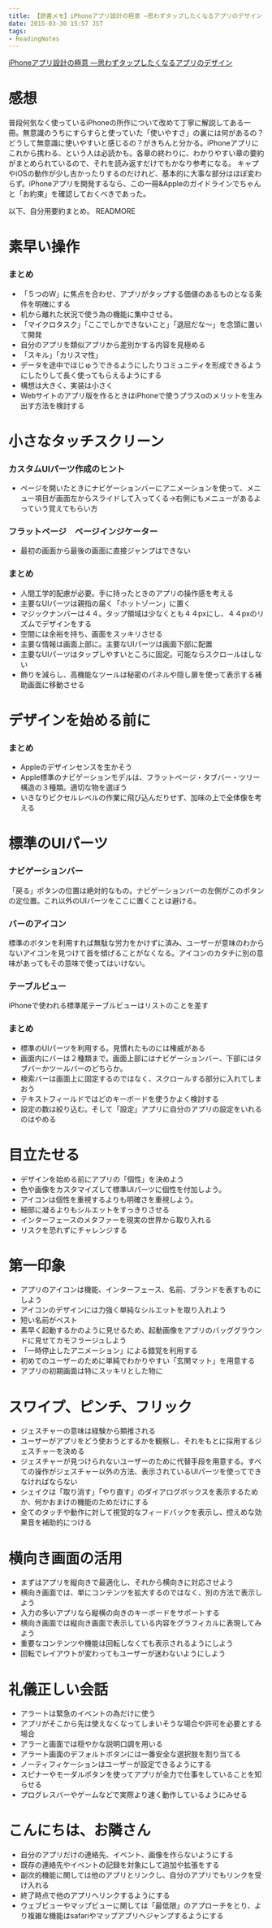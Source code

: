 ```yaml
---
title: 【読書メモ】iPhoneアプリ設計の極意 ―思わずタップしたくなるアプリのデザイン
date: 2015-03-30 15:57 JST
tags:
- ReadingNotes
---
```

[iPhoneアプリ設計の極意 ―思わずタップしたくなるアプリのデザイン](http://www.amazon.co.jp/iPhone%E3%82%A2%E3%83%97%E3%83%AA%E8%A8%AD%E8%A8%88%E3%81%AE%E6%A5%B5%E6%84%8F-%E2%80%95%E6%80%9D%E3%82%8F%E3%81%9A%E3%82%BF%E3%83%83%E3%83%97%E3%81%97%E3%81%9F%E3%81%8F%E3%81%AA%E3%82%8B%E3%82%A2%E3%83%97%E3%83%AA%E3%81%AE%E3%83%87%E3%82%B6%E3%82%A4%E3%83%B3-Josh-Clark/dp/4873115027)

# 感想
普段何気なく使っているiPhoneの所作について改めて丁寧に解説してある一冊。無意識のうちにすらすらと使っていた「使いやすさ」の裏には何があるの？どうして無意識に使いやすいと感じるの？がきちんと分かる。iPhoneアプリにこれから携わる、という人は必読かも。各章の終わりに、わかりやすい章の要約がまとめられているので、それを読み返すだけでもかなり参考になる。
キャプやiOSの動作が少し古かったりするのだけれど、基本的に大事な部分はほぼ変わらず。iPhoneアプリを開発するなら、この一冊&Appleのガイドラインでちゃんと「お約束」を確認しておくべきであった。

以下、自分用要約まとめ。
READMORE

# 素早い操作

### まとめ
- 「５つのW」に焦点を合わせ、アプリがタップする価値のあるものとなる条件を明確にする
- 机から離れた状況で使う為の機能に集中させる。
 - 「マイクロタスク」「ここでしかできないこと」「退屈だな〜」を念頭に置いて開発
- 自分のアプリを類似アプリから差別かする内容を見極める
 - 「スキル」「カリスマ性」
- データを途中でほじゅうできるようにしたりコミュニティを形成できるようにしたりして長く使ってもらえるようにする
- 構想は大きく、実装は小さく
- Webサイトのアプリ版を作るときはiPhoneで使うプラスαのメリットを生み出す方法を検討する

# 小さなタッチスクリーン

### カスタムUIパーツ作成のヒント
- ページを開いたときにナビゲーションバーにアニメーションを使って、メニュー項目が画面左からスライドして入ってくる→右側にもメニューがあるよっていう覚えてもらい方

### フラットページ　ページインジケーター
- 最初の画面から最後の画面に直接ジャンプはできない

### まとめ
- 人間工学的配慮が必要。手に持ったときのアプリの操作感を考える
- 主要なUIパーツは親指の届く「ホットゾーン」に置く
- マジックナンバーは４４。タップ領域は少なくとも４４pxにし、４４pxのリズムでデザインをする
- 空間には余裕を持ち、画面をスッキリさせる
- 主要な情報は画面上部に。主要なUIパーツは画面下部に配置
- 主要なUIパーツはタップしやすいところに固定。可能ならスクロールはしない
- 飾りを減らし、高機能なツールは秘密のパネルや隠し扉を使って表示する補助画面に移動させる

# デザインを始める前に

### まとめ
- Appleのデザインセンスを生かそう
- Apple標準のナビゲーションモデルは、フラットページ・タブバー・ツリー構造の３種類。適切な物を選ぼう
- いきなりピクセルレベルの作業に飛び込んだりせず、加味の上で全体像を考える

# 標準のUIパーツ

### ナビゲーションバー
「戻る」ボタンの位置は絶対的なもの。ナビゲーションバーの左側がこのボタンの定位置。これ以外のUIパーツをここに置くことは避ける。

### バーのアイコン
標準のボタンを利用すれば無駄な労力をかけずに済み、ユーザーが意味のわからないアイコンを見つけて首を傾げることがなくなる。アイコンのカタチに別の意味があってもその意味で使ってはいけない。

### テーブルビュー
iPhoneで使われる標準尾テーブルビューはリストのことを差す

### まとめ
- 標準のUIパーツを利用する。見慣れたものには権威がある
- 画面内にバーは２種類まで。画面上部にはナビゲーションバー、下部にはタブバーかツールバーのどちらか。
 - 検索バーは画面上に固定するのではなく、スクロールする部分に入れてしまおう
- テキストフィールドではどのキーボードを使うかよく検討する
- 設定の数は絞り込む。そして「設定」アプリに自分のアプリの設定をいれるのはやめる

# 目立たせる
- デザインを始める前にアプリの「個性」を決めよう
- 色や画像をカスタマイズして標準UIパーツに個性を付加しよう。
- アイコンは個性を重視するよりも明確さを重視しよう。
 - 細部に凝るよりもシルエットをすっきりさせる
- インターフェースのメタファーを現実の世界から取り入れる
- リスクを恐れずにチャレンジする

# 第一印象
- アプリのアイコンは機能、インターフェース、名前、ブランドを表すものにしよう
- アイコンのデザインには力強く単純なシルエットを取り入れよう
- 短い名前がベスト
- 素早く起動するかのように見せるため、起動画像をアプリのバッググラウンドに見せてカモフラージュしよう
- 「一時停止したアニメーション」による錯覚を利用する
- 初めてのユーザーのために単純でわかりやすい「玄関マット」を用意する
- アプリの初期画面は特にスッキリとした物に

# スワイプ、ピンチ、フリック
- ジェスチャーの意味は経験から類推される
- ユーザーがアプリをどう使おうとするかを観察し、それをもとに採用するジェスチャーを決める
- ジェスチャーが見つけられないユーザーのために代替手段を用意する。すべての操作がジェスチャー以外の方法、表示されているUIパーツを使ってできなければならない
- シェイクは「取り消す」「やり直す」のダイアログボックスを表示するためか、何かおまけの機能のためだけにする
- 全てのタッチや動作に対して視覚的なフィードバックを表示し、控えめな効果音を補助的につける

# 横向き画面の活用
- まずはアプリを縦向きで最適化し、それから横向きに対応させよう
- 横向き画面では、単にコンテンツを拡大するのではなく、別の方法で表示しよう
- 入力の多いアプリなら縦横の向きのキーボードをサポートする
- 横向き画面では縦向き画面で表示している内容をグラフィカルに表現してみよう
- 重要なコンテンツや機能は回転しなくても表示されるようにしよう
- 回転でレイアウトが変わってもユーザーが迷わないようにしよう

# 礼儀正しい会話
- アラートは緊急のイベントの為だけに使う
 - アプリがそこから先は使えなくなってしまいそうな場合や許可を必要とする場合
- アラーと画面では穏やかな説明口調を用いる
- アラート画面のデフォルトボタンには一番安全な選択肢を割り当てる
- ノーティフィケーションはユーザーが設定できるようにする
- スピナーやモーダルボタンを使ってアプリが全力で仕事をしていることを知らせる
- プログレスバーやゲームなどで実際より速く動作しているようにみせる

# こんにちは、お隣さん
- 自分のアプリだけの連絡先、イベント、画像を作らないようにする
- 既存の連絡先やイベントの記録を対象にして追加や拡張をする
- 副次的機能に関しては他のアプリとリンクし、自分のアプリでもリンクを受け入れる
- 終了時点で他のアプリへリンクするようにする
- ウェブビューやマップビューに関しては「最低限」のアプローチをとり、より複雑な機能はsafariやマップアプリへジャンプするようにする

